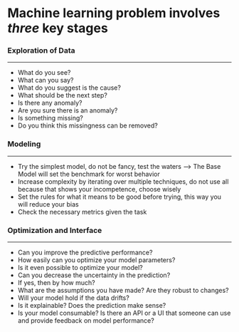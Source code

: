 # Machine learning problem involves *three* key stages 

### Exploration of Data
***

- What do you see?
- What can you say?
- What do you suggest is the cause?
- What should be the next step?
- Is there any anomaly?
- Are you sure there is an anomaly?
- Is something missing?
- Do you think this missingness can be removed?

### Modeling
***

- Try the simplest model, do not be fancy, test the waters --> The Base Model will set the benchmark for worst behavior
- Increase complexity by iterating over multiple techniques, do not use all because that shows your incompetence, choose wisely
- Set the rules for what it means to be good before trying, this way you will reduce your bias
- Check the necessary metrics given the task

### Optimization and Interface
***

- Can you improve the predictive performance?
- How easily can you optimize your model parameters? 
- Is it even possible to optimize your model?
- Can you decrease the uncertainty in the prediction?
- If yes, then by how much?
- What are the assumptions you have made? Are they robust to changes?
- Will your model hold if the data drifts?
- Is it explainable? Does the prediction make sense?
- Is your model consumable? Is there an API or a UI that someone can use and provide feedback on model performance?